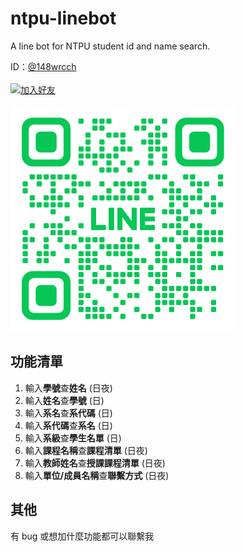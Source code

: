# ntpu-linebot

A line bot for NTPU student id and name search.

ID：[@148wrcch](https://lin.ee/QiMmPBv)
<br><br>
<a href="https://lin.ee/QiMmPBv">
<img src="https://scdn.line-apps.com/n/line_add_friends/btn/zh-Hant.png" alt="加入好友" height="32">
</a>
<br><br>
![qrcode](/qr_code/M_gainfriends_qr.png)

## 功能清單

1. 輸入**學號**查**姓名** (日夜)
2. 輸入**姓名**查**學號** (日)
3. 輸入**系名**查**系代碼** (日)
4. 輸入**系代碼**查**系名** (日)
5. 輸入**系級**查**學生名單** (日)
6. 輸入**課程名稱**查**課程清單** (日夜)
7. 輸入**教師姓名**查**授課課程清單** (日夜)
8. 輸入**單位/成員名稱**查**聯繫方式** (日夜)

## 其他

有 bug 或想加什麼功能都可以聯繫我
